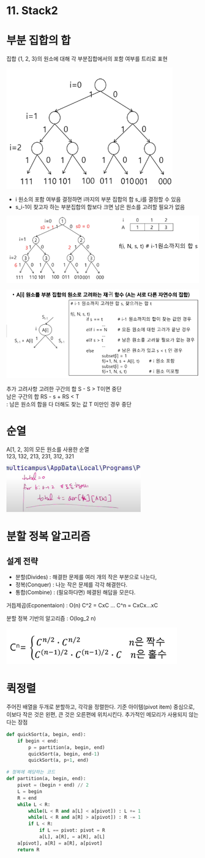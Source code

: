 # 11. Stack2
# 부분 집합의 합
집합 {1, 2, 3}의 원소에 대해 각 부분집합에서의 포함 여부를 트리로 표현

![img.png](img.png)

- i 원소의 포함 여부를 결정하면 i까지의 부분 집합의 합 s_i를 결정할 수 있음
- s_i-1이 찾고자 하는 부분집합의 합보다 크면 남은 원소를 고려할 필요가 없음

![img_1.png](img_1.png)


![img_3.png](img_3.png)

추가 고려사항
고려한 구간의 합 S - S > T이면 중단  
남은 구간의 합 RS - s + RS < T  
: 남은 원소의 합을 다 더해도 찾는 값 T 미만인 경우 중단

# 순열
A[1, 2, 3]의 모든 원소를 사용한 순열  
123, 132, 213, 231, 312, 321

![img_2.png](img_2.png)

# 분할 정복 알고리즘
## 설계 전략
- 분할(Divides) : 해결한 문제를 여러 개의 작은 부분으로 나눈다,
- 정복(Conquer) : 나눈 작은 문제를 각각 해결한다.
- 통합(Combine) : (필요하다면) 헤결된 해답을 모은다.

거듭제곱(Ecponentaion) : O(n)
C^2 = CxC
...
C^n = CxCx...xC

분할 정복 기반의 알고리즘 :  O(log_2 n)

![img_5.png](img_5.png)

# 퀵정렬
주어진 배열을 두개로 분할하고, 각각을 정렬한다.
기준 아이템(pivot item) 중심으로, 이보다 작은 것은 왼편, 큰 것은 오른편에 위치시킨다.
추가적인 메모리가 사용되지 않는다는 장점
```python
def quickSort(a, begin, end):
    if begin < end:
        p = partition(a, begin, end)
        quickSort(a, begin, end-1)
        quickSort(a, p+1, end)
```
```python
# 정복에 해당하는 코드
def partition(a, begin, end):
    pivot = (begin + end) // 2
    L = begin
    R = end
    while L < R:
        while(L < R and a[L] < a[pivot]) : L += 1
        while(L < R and a[R] > a[pivot]) : R -= 1
        if L < R:
            if L == pivot: pivot = R
            a[L], a[R], = a[R], a[L]
    a[pivot], a[R] = a[R], a[pivot]
    return R
```
